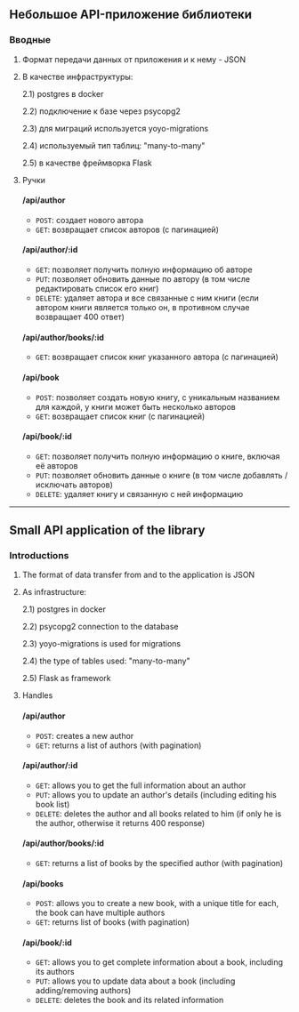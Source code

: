 ## Небольшое API-приложение библиотеки

### Вводные
1) Формат передачи данных от приложения и к нему - JSON


2) В качестве инфраструктуры:

   2.1) postgres в docker

   2.2) подключение к базе через psycopg2

   2.3) для миграций используется yoyo-migrations

   2.4) используемый тип таблиц: "many-to-many"

   2.5) в качестве фреймворка Flask


3) Ручки

	#### /api/author
	- `POST`: создает нового автора
	- `GET`: возвращает список авторов (с пагинацией)

	#### /api/author/:id
	- `GET`: позволяет получить полную информацию об авторе
	- `PUT`: позволяет обновить данные по автору (в том числе редактировать список его книг)
	- `DELETE`: удаляет автора и все связанные с ним книги (если автором книги является только он, в противном случае возвращает 400 ответ)
		
	#### /api/author/books/:id
	- `GET`: возвращает список книг указанного автора (с пагинацией)

	#### /api/book
	- `POST`: позволяет создать новую книгу, с уникальным названием для каждой, у книги может быть несколько авторов
	- `GET`: возвращает список книг (с пагинацией)

	#### /api/book/:id
	- `GET`: позволяет получить полную информацию о книге, включая её авторов
	- `PUT`: позволяет обновить данные о книге (в том числе добавлять / исключать авторов)
	- `DELETE`: удаляет книгу и связанную с ней информацию

---

## Small API application of the library

### Introductions
1) The format of data transfer from and to the application is JSON


2) As infrastructure:

   2.1) postgres in docker

   2.2) psycopg2 connection to the database

   2.3) yoyo-migrations is used for migrations

   2.4) the type of tables used: "many-to-many"

   2.5) Flask as framework


3) Handles

	#### /api/author
	- `POST`: creates a new author
	- `GET`: returns a list of authors (with pagination)

	#### /api/author/:id
	- `GET`: allows you to get the full information about an author
	- `PUT`: allows you to update an author's details (including editing his book list)
	- `DELETE`: deletes the author and all books related to him (if only he is the author, otherwise it returns 400 response)
		
	#### /api/author/books/:id
	- `GET`: returns a list of books by the specified author (with pagination)

	#### /api/books
	- `POST`: allows you to create a new book, with a unique title for each, the book can have multiple authors
	- `GET`: returns list of books (with pagination)

	#### /api/book/:id
	- `GET`: allows you to get complete information about a book, including its authors
	- `PUT`: allows you to update data about a book (including adding/removing authors)
	- `DELETE`: deletes the book and its related information
